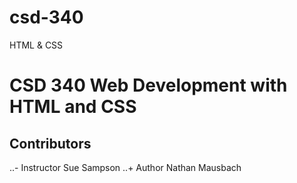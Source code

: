 # csd-340
HTML &amp; CSS
# CSD 340 Web Development with HTML and CSS
## Contributors
..- Instructor Sue Sampson
..+ Author Nathan Mausbach